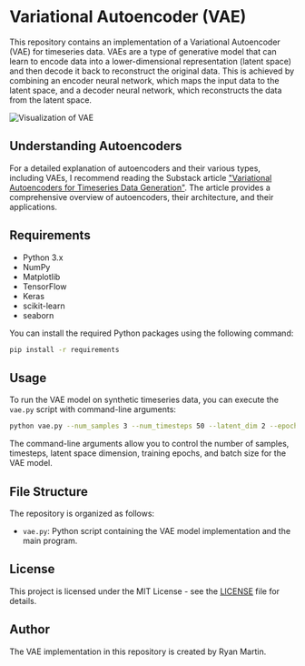 # Variational Autoencoder (VAE)

This repository contains an implementation of a Variational Autoencoder (VAE) for timeseries data. VAEs are a type of generative model that can learn to encode data into a lower-dimensional representation (latent space) and then decode it back to reconstruct the original data. This is achieved by combining an encoder neural network, which maps the input data to the latent space, and a decoder neural network, which reconstructs the data from the latent space.

![Visualization of VAE](/Users/ryanmartin/Desktop/vae.png)  <!-- Replace with a path to an actual visualization image if available -->

## Understanding Autoencoders

For a detailed explanation of autoencoders and their various types, including VAEs, I recommend reading the Substack article ["Variational Autoencoders for Timeseries Data Generation"](https://ryanraymartin.substack.com/p/variational-autoencoders-for-timeseries). The article provides a comprehensive overview of autoencoders, their architecture, and their applications.

## Requirements

- Python 3.x
- NumPy
- Matplotlib
- TensorFlow
- Keras
- scikit-learn
- seaborn

You can install the required Python packages using the following command:

```bash
pip install -r requirements
```

## Usage

To run the VAE model on synthetic timeseries data, you can execute the `vae.py` script with command-line arguments:

```bash
python vae.py --num_samples 3 --num_timesteps 50 --latent_dim 2 --epochs 300 --batch_size 32
```

The command-line arguments allow you to control the number of samples, timesteps, latent space dimension, training epochs, and batch size for the VAE model.

## File Structure

The repository is organized as follows:

- `vae.py`: Python script containing the VAE model implementation and the main program.

## License

This project is licensed under the MIT License - see the [LICENSE](LICENSE) file for details.

## Author

The VAE implementation in this repository is created by Ryan Martin.


